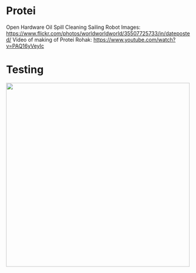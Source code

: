 # Protei
Open Hardware Oil Spill Cleaning Sailing Robot
Images: https://www.flickr.com/photos/worldworldworld/35507725733/in/dateposted/
Video of making of Protei Rohak: https://www.youtube.com/watch?v=PAQ16yVeyIc


# Testing

[<img src="http://img.youtube.com/vi/5ecuIcRUJYU/0.jpg" width="500px">](https://www.youtube.com/watch?v=5ecuIcRUJYU)
